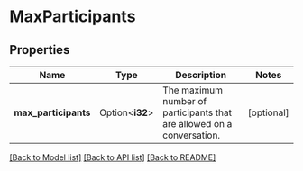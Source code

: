 # MaxParticipants

## Properties

Name | Type | Description | Notes
------------ | ------------- | ------------- | -------------
**max_participants** | Option<**i32**> | The maximum number of participants that are allowed on a conversation. | [optional]

[[Back to Model list]](../README.md#documentation-for-models) [[Back to API list]](../README.md#documentation-for-api-endpoints) [[Back to README]](../README.md)



